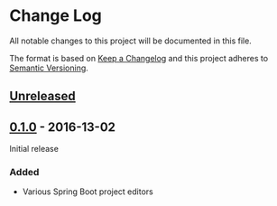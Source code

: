 # Change Log

All notable changes to this project will be documented in this file.

The format is based on [Keep a Changelog](http://keepachangelog.com/)
and this project adheres to [Semantic Versioning](http://semver.org/).

## [Unreleased]

[Unreleased]: https://github.com/atomist-rugs/spring-boot-editors/compare/0.1.0...HEAD

## [0.1.0] - 2016-13-02

Initial release

[0.1.0]: https://github.com/atomist-rugs/spring-boot-editors/compare/8c17e2...0.1.0

### Added

-   Various Spring Boot project editors
